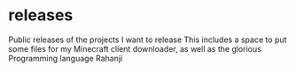 # releases
Public releases of the projects I want to release
This includes a space to put some files for my Minecraft client downloader,
as well as the glorious Programming language Rahanji
